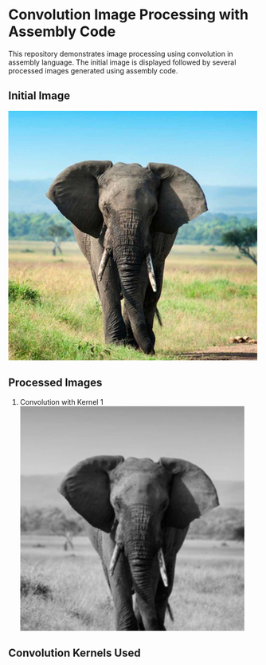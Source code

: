 # Convolution Image Processing with Assembly Code

This repository demonstrates image processing using convolution in assembly language. The initial image is displayed followed by several processed images generated using assembly code.

## Initial Image
![pic1](https://github.com/MoeeinAali/CSML-Project/blob/main/%D9%BE%D8%B1%D8%AF%D8%A7%D8%B2%D8%B4%20%D8%AA%D8%B5%D9%88%DB%8C%D8%B1/testing/srcimg/img.jpg?raw=true)

## Processed Images

1. Convolution with Kernel 1
![dst1](https://github.com/MoeeinAali/CSML-Project/blob/main/%D9%BE%D8%B1%D8%AF%D8%A7%D8%B2%D8%B4%20%D8%AA%D8%B5%D9%88%DB%8C%D8%B1/testing/dstimg/1.jpg?raw=true)

## Convolution Kernels Used


